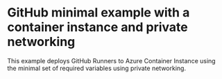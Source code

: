 # GitHub minimal example with a container instance and private networking

This example deploys GitHub Runners to Azure Container Instance using the minimal set of required variables using private networking.
